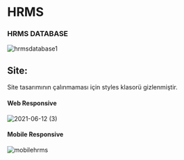 # HRMS
<h3>HRMS DATABASE</h3>

![hrmsdatabase1](https://user-images.githubusercontent.com/81460760/121386494-b79db780-c952-11eb-911a-b039f7047a77.png)

<h2>Site:</h2>

<p>Site tasarımının çalınmaması için styles klasorü gizlenmiştir.</p>

<h4>Web Responsive</h4>

![2021-06-12 (3)](https://user-images.githubusercontent.com/81460760/121779669-78b37000-cba5-11eb-864a-794a4e217933.png)

<h4>Mobile Responsive</h4>

![mobilehrms](https://user-images.githubusercontent.com/81460760/121779391-0beba600-cba4-11eb-8eaa-157102db9d2f.png)